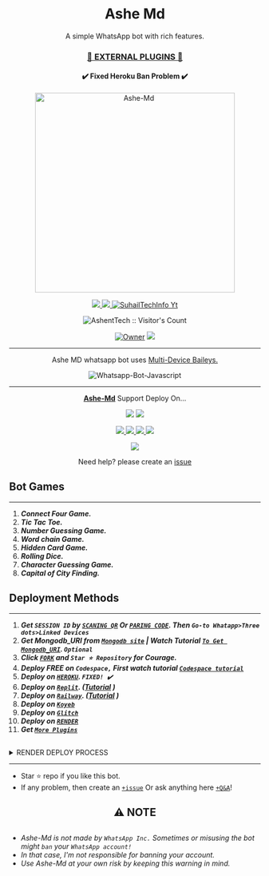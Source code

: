  <h1 align="center"> Ashe Md </h1> 
<p align="center"> A simple WhatsApp bot with rich features. </p>

 
<h3 align="center"> <a href="https://github.com/AshentTech/ashe-Md-Media">🍫 EXTERNAL PLUGINS 🍫</a></h3> 

<h4 align="center"> ✔️ Fixed Heroku Ban Problem ✔️</h4> 


<p align="center">
  <a href="https://youtube.com/@ashenttech">
    <img alt="Ashe-Md" height="400" src="https://telegra.ph/file/ab7fc6d3d28f47ea6a52c.jpg">
  </a>
</p>
    
   
   
<p align="center">
   <a href="https://github.com/AshentTech/ashe-Md/fork">
    <img src="https://img.shields.io/github/forks/AshentTech/ashe-Md?style=flat-square&logo=github&color=darkred">
   </a>
  <a href="https://github.com/AshentTech/ashe-Md/stargazers"> 
     <img src="https://img.shields.io/github/stars/AshentTech/ashe-Md?style=flat-square&logo=github&color=darkred">
 </a>



  <a aria-label="Ashent_Md is free to use" href="https://youtube.com/@ashenttech" target="_blank">
    <img alt="SuhailTechInfo Yt" src="https://img.shields.io/ yt" target="_blank" />
  </a>

</p>
<p align="center"><img src="https://profile-counter.glitch.me/{AshentTech}/count.svg" alt="AshentTech :: Visitor's Count" /></p>

<p align="center">

 <a href="https://github.com/AshentTech">
 <img title="Owner" src="https://img.shields.io/b-darkred?style=flat-square&logo=github&label=owner"></a>
   <a href="https://github.com/AshentTech">
    <img src="https://img.shields.io/github/followers/AshentTech?style=flat-square&logo=github&color=darkred">
  </a>
  

 
 </p>





---




<p align="center"> Ashe MD whatsapp bot uses
  <a href="https://github.com/adiwajshing/Baileys">Multi-Device Baileys.</a>
</p>
<p align="center">
  <img title="Whatsapp-Bot-Javascript" src="https://img.shields.io/badge/Javascript-363303?style=for-the-badge&logo=javascript&logoColor=c6c631"></img>
</p>

---

<p align="center">
  <a href="https://github.com/AshentTech/ashe-Md"><b>Ashe-Md</b></a> Support Deploy On...
</p>

<p align="center">
  <a href="https://github.com/AshentTech/ashe-Md/blob/main/temp/deploy-on-vps.md"><img src="https://img.shields.io/badge/self hosting-3d1513?style=for-the-badge&logo=serverless&logoColor=FD5750"></a>
  <a href="https://suhail-web01.vercel.app/deploy?platform=railway"><img src="https://img.shields.io/badge/railway-3e164f?style=for-the-badge&logo=railway&logoColor=0B0D0E"></a>
</p>
<p align="center">
  <a href="https://suhail-web01.vercel.app/deploy?platform=heroku"> <img src="https://img.shields.io/badge/heroku-9d7acc?style=for-the-badge&logo=heroku&logoColor=430098"> </a>
  <a href="https://suhail-web01.vercel.app/deploy?platform=repl"  > <img src="https://img.shields.io/badge/replit-253c99?style=for-the-badge&logo=replit&logoColor=F26207"> </a>
  <a href="https://suhail-web01.vercel.app/deploy?platform=koyed" > <img src="https://img.shields.io/badge/koyeb-033604?style=for-the-badge&logo=koyeb&logoColor=white">    </a>
 <a href="https://suhail-web01.vercel.app/deploy?platform=glitch" > <img src="https://img.shields.io/badge/glitch-033604?style=for-the-badge&logo=glitch&logoColor=darkred"></a>
</p>
<p align="center">
  <a href="https://youtu.be/3NdJb6_1cJM"><img src="https://img.shields.io/badge/CodeSpace-green?colorA=%23ff000&colorB=%23017e40&style=for-the-badge&logo=git&logoColor=white"></a>
</p>
<p align="center">Need help? please create an <a href="https://github.com/SuhailTechInfo/Suhail-Md/issues">issue</a></p>

 



## Bot Games
---
1. ***Connect Four Game.***
2.  ***Tic Tac Toe.***
3.  ***Number Guessing Game.***
4.  ***Word chain Game.***
5.  ***Hidden Card Game.***
6.  ***Rolling Dice.***
7.  ***Character Guessing Game.***
8.  ***Capital of City Finding.***
##


 




    
   
## Deployment Methods
---
1.  ***Get `SESSION ID` by [`SCANING QR`](https://suhail-md-vtsf.onrender.com/) Or [`PARING CODE`](https://suhail-md-vtsf.onrender.com/code). Then `Go-to Whatapp>Three dots>Linked Devices`***
2.  ***Get Mongodb_URI from [`Mongodb site`](https://www.mongodb.com/) | Watch Tutorial [`To Get Mongodb_URI`](https://youtu.be/4YEUtGlqkl4). `Optional`***
3.  ***Click [`FORK`](https://github.com/AshentTech/ashe-Md/fork) and `Star ⭐ Repository` for Courage.***
4.  ***Deploy FREE on `Codespace,` First watch tutorial [`Codespace tutorial`](https://youtu.be/3NdJb6_1cJM)***
5.  ***Deploy on [`HEROKU`](https://suhail-web01.vercel.app/deploy?platform=suhail).  `FIXED! ✔️`***
6.  ***Deploy on [`Replit`](https://suhail-web01.vercel.app/deploy?platform=repl). ([Tutorial](https://youtu.be/hPXU9OjMryQ) )***
7.  ***Deploy on [`Railway`](https://suhail-web01.vercel.app/deploy?platform=railway). ([Tutorial](https://youtu.be/iGVdsK4qmcc) )***
8.  ***Deploy on [`Koyeb`](https://suhail-web01.vercel.app/deploy?platform=koyeb)***
9. ***Deploy on [`Glitch`](https://suhail-web01.vercel.app/deploy?platform=glitch)***
10. ***Deploy on [`RENDER`](https://suhail-web01.vercel.app/deploy?on=render)***
10. ***Get [`More Plugins`](https://github.com/SuhailTechInfo/Suhail-Md-Media)***
##

 <details close>
<summary>RENDER DEPLOY PROCESS</summary>
   
    1: Click "NEW".
    2: Select "Web Service".
    3: Click "Build and deploy from a Git repository".
    4: Now Choose this forked git repo from list.
    5: And JUST CLICK "Connect". 
   </details>


---


- Star ⭐ repo if you like this bot.
- If any problem, then create an [`+issue`](https://github.com/AshentTech/ashe-Md/issues/new) Or ask anything here [`+Q&A`](https://github.com/AshentTech/ashe-Md/discussions/new?category=q-a)!




<h2 align="center"> ⚠️ NOTE  </h2>

   
## 

- *Ashe-Md is not made by `WhatsApp Inc.` Sometimes or misusing the bot might `ban` your `WhatsApp account!`*
- *In that case, I'm not responsible for banning your account.*
- *Use Ashe-Md at your own risk by keeping this warning in mind.*

